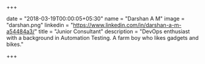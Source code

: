 +++

date = "2018-03-19T00:00:05+05:30"
name = "Darshan A M"
image = "darshan.png"
linkedin = "https://www.linkedin.com/in/darshan-a-m-a54484a3/"
title = "Junior Consultant"
description = "DevOps enthusiast with a background in Automation Testing. A farm boy who likes gadgets and bikes."

+++